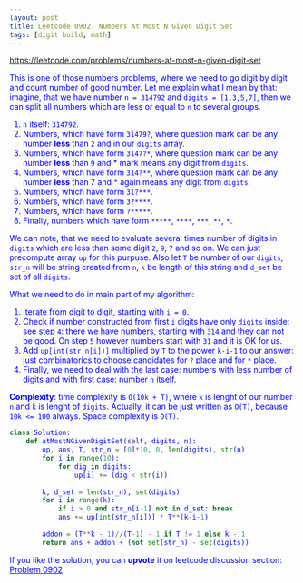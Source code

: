 ```yaml
---
layout: post
title: Leetcode 0902. Numbers At Most N Given Digit Set
tags: [digit build, math]
---
```


<a href="https://leetcode.com/problems/numbers-at-most-n-given-digit-set"> <font color = blue>https://leetcode.com/problems/numbers-at-most-n-given-digit-set

This is one of those numbers problems, where we need to go digit by digit and count number of good number. Let me explain what I mean by that: imagine, that we have number `n = 314792` and `digits = [1,3,5,7]`, then we can split all numbers which are less or equal to `n` to several groups.

1. `n` itself: `314792`.
2. Numbers, which have form `31479?`, where question mark can be any number **less** than `2` and in our `digits` array.
3. Numbers, which have form `3147?*`, where question mark can be any number **less** than `9` and * mark means any digit from `digits`.
4. Numbers, which have form `314?**`, where question mark can be any number **less** than 7 and * again means any digit from `digits`.
5. Numbers, which have form `31?***`.
6. Numbers, which have form `3?****`.
7. Numbers, which have form `?*****`.
8. Finally, numbers which have form `*****`, `****`, `***`, `**`, `*`.

We can note, that we need to evaluate several times number of digits in `digits` which are less than some digit `2`, `9`, `7` and so on. We can just precompute array `up` for this purpuse. Also let `T` be number of our `digits`, `str_n` will be string created from `n`, `k` be length of this string and `d_set` be set of all `digits`.

What we need to do in main part of my algorithm:
1. Iterate from digit to digit, starting with `i = 0`.
2. Check if number constructed from first `i` digits have only `digits` inside: see step `4`: there we have numbers, starting with `314` and they can not be good. On step `5` however numbers start with `31` and it is OK for us.
3. Add `up[int(str_n[i])]` multiplied by `T` to the power `k-i-1` to our answer: just combinatorics to choose candidates for `?` place and for `*` place.
4. Finally, we need to deal with the last case: numbers with less number of digits and with first case: number `n` itself.

**Complexity**: time complexity is `O(10k + T)`, where `k` is lenght of our number `n` and `k` is lenght of `digits`.  Actually, it can be just written as `O(T)`, because `10k <= 100` always. Space complexity is `O(T)`.

```python
class Solution:
    def atMostNGivenDigitSet(self, digits, n):
        up, ans, T, str_n = [0]*10, 0, len(digits), str(n)
        for i in range(10):
            for dig in digits:
                up[i] += (dig < str(i))
        
        k, d_set = len(str_n), set(digits)
        for i in range(k):
            if i > 0 and str_n[i-1] not in d_set: break
            ans += up[int(str_n[i])] * T**(k-i-1)
        
        addon = (T**k - 1)//(T-1) - 1 if T != 1 else k - 1
        return ans + addon + (not set(str_n) - set(digits))
```

If you like the solution, you can **upvote** it on leetcode discussion section:<a href="https://leetcode.com/problems/numbers-at-most-n-given-digit-set/discuss/943592/python-math-solution-explained"> <font color = blue>Problem 0902
